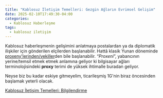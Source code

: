 ```yaml
---
title: "Kablosuz İletişim Temelleri: Gezgin Ağların Evrimsel Gelişim"
date: 2025-02-10T17:49:30-04:00
categories:
  - Kablosuz Haberleşme
tags:
  - kablosuz iletişim
---
```


Kablosuz haberleşmenin gelişimini anlatmaya postalardan ya da diplomatik ilişkiler için gönderilen elçilerden başlanabilir. Hattâ klasik Yunan döneminde [proxeny'lerinden/vekiller](https://en.wikipedia.org/wiki/Proxeny)den bile başlanabilir. “_Proxeni_”, yabancının yerine/temsil etmek etmek anlamına geliyor ki bilgisayar ağları terminolojisindeki **proxy** terimi de yüksek ihtimalle buradan geliyor.

Neyse biz bu kadar eskiye gitmeyelim, ticarileşmiş 1G'nin biraz öncesinden başlamak yeterli olacak.

[Kablosuz İletişim Temelleri: Bilgilendirme](/posts/wireless-communication-inform)